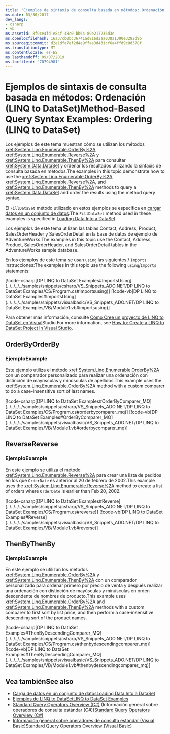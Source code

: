 ```yaml
---
title: 'Ejemplos de sintaxis de consulta basada en métodos: Ordenación (LINQ to DataSet)'
ms.date: 03/30/2017
dev_langs:
- csharp
- vb
ms.assetid: 8f9ce4fd-e84f-48c0-bb64-89e217236d3e
ms.openlocfilehash: 16a37cb0bc36741ad816d2aa038a1390e3282d9b
ms.sourcegitcommit: d2e1dfa7ef2d4e9ffae3d431cf6a4ffd9c8d378f
ms.translationtype: MT
ms.contentlocale: es-ES
ms.lasthandoff: 09/07/2019
ms.locfileid: "70794981"
---
```

# <a name="method-based-query-syntax-examples-ordering-linq-to-dataset"></a><span data-ttu-id="47244-102">Ejemplos de sintaxis de consulta basada en métodos: Ordenación (LINQ to DataSet)</span><span class="sxs-lookup"><span data-stu-id="47244-102">Method-Based Query Syntax Examples: Ordering (LINQ to DataSet)</span></span>
<span data-ttu-id="47244-103">Los ejemplos de este tema muestran cómo se utilizan los métodos <xref:System.Linq.Enumerable.OrderBy%2A>,  <xref:System.Linq.Enumerable.Reverse%2A> y <xref:System.Linq.Enumerable.ThenBy%2A> para consultar <xref:System.Data.DataSet> y ordenar los resultados utilizando la sintaxis de consulta basada en métodos.</span><span class="sxs-lookup"><span data-stu-id="47244-103">The examples in this topic demonstrate how to use the <xref:System.Linq.Enumerable.OrderBy%2A>,  <xref:System.Linq.Enumerable.Reverse%2A>, and <xref:System.Linq.Enumerable.ThenBy%2A> methods to query a <xref:System.Data.DataSet> and order the results using the method query syntax.</span></span>  
  
 <span data-ttu-id="47244-104">El `FillDataSet` método utilizado en estos ejemplos se especifica en [cargar datos en un conjunto de datos](loading-data-into-a-dataset.md).</span><span class="sxs-lookup"><span data-stu-id="47244-104">The `FillDataSet` method used in these examples is specified in [Loading Data Into a DataSet](loading-data-into-a-dataset.md).</span></span>  
  
 <span data-ttu-id="47244-105">Los ejemplos de este tema utilizan las tablas Contact, Address, Product, SalesOrderHeader y SalesOrderDetail en la base de datos de ejemplo de AdventureWorks.</span><span class="sxs-lookup"><span data-stu-id="47244-105">The examples in this topic use the Contact, Address, Product, SalesOrderHeader, and SalesOrderDetail tables in the AdventureWorks sample database.</span></span>  
  
 <span data-ttu-id="47244-106">En los ejemplos de este tema se usan `using` las siguientes / `Imports` instrucciones:</span><span class="sxs-lookup"><span data-stu-id="47244-106">The examples in this topic use the following `using`/`Imports` statements:</span></span>  
  
 [!code-csharp[DP LINQ to DataSet Examples#ImportsUsing](../../../../samples/snippets/csharp/VS_Snippets_ADO.NET/DP LINQ to DataSet Examples/CS/Program.cs#importsusing)]
 [!code-vb[DP LINQ to DataSet Examples#ImportsUsing](../../../../samples/snippets/visualbasic/VS_Snippets_ADO.NET/DP LINQ to DataSet Examples/VB/Module1.vb#importsusing)]  
  
 <span data-ttu-id="47244-107">Para obtener más información, consulte [Cómo Cree un proyecto de LINQ to DataSet en Visual](how-to-create-a-linq-to-dataset-project-in-vs.md)Studio.</span><span class="sxs-lookup"><span data-stu-id="47244-107">For more information, see [How to: Create a LINQ to DataSet Project In Visual Studio](how-to-create-a-linq-to-dataset-project-in-vs.md).</span></span>  
  
## <a name="orderby"></a><span data-ttu-id="47244-108">OrderBy</span><span class="sxs-lookup"><span data-stu-id="47244-108">OrderBy</span></span>  
  
### <a name="example"></a><span data-ttu-id="47244-109">Ejemplo</span><span class="sxs-lookup"><span data-stu-id="47244-109">Example</span></span>  
 <span data-ttu-id="47244-110">Este ejemplo utiliza el método <xref:System.Linq.Enumerable.OrderBy%2A> con un comparador personalizado para realizar una ordenación con distinción de mayúsculas y minúsculas de apellidos.</span><span class="sxs-lookup"><span data-stu-id="47244-110">This example uses the <xref:System.Linq.Enumerable.OrderBy%2A> method with a custom comparer to do a case-insensitive sort of last names.</span></span>  
  
 [!code-csharp[DP LINQ to DataSet Examples#OrderByComparer_MQ](../../../../samples/snippets/csharp/VS_Snippets_ADO.NET/DP LINQ to DataSet Examples/CS/Program.cs#orderbycomparer_mq)]
 [!code-vb[DP LINQ to DataSet Examples#OrderByComparer_MQ](../../../../samples/snippets/visualbasic/VS_Snippets_ADO.NET/DP LINQ to DataSet Examples/VB/Module1.vb#orderbycomparer_mq)]  
  
## <a name="reverse"></a><span data-ttu-id="47244-111">Reverse</span><span class="sxs-lookup"><span data-stu-id="47244-111">Reverse</span></span>  
  
### <a name="example"></a><span data-ttu-id="47244-112">Ejemplo</span><span class="sxs-lookup"><span data-stu-id="47244-112">Example</span></span>  
 <span data-ttu-id="47244-113">En este ejemplo se utiliza el método <xref:System.Linq.Enumerable.Reverse%2A> para crear una lista de pedidos en los que `OrderDate` es anterior al 20 de febrero de 2002.</span><span class="sxs-lookup"><span data-stu-id="47244-113">This example uses the <xref:System.Linq.Enumerable.Reverse%2A> method to create a list of orders where `OrderDate` is earlier than Feb 20, 2002.</span></span>  
  
 [!code-csharp[DP LINQ to DataSet Examples#Reverse](../../../../samples/snippets/csharp/VS_Snippets_ADO.NET/DP LINQ to DataSet Examples/CS/Program.cs#reverse)]
 [!code-vb[DP LINQ to DataSet Examples#Reverse](../../../../samples/snippets/visualbasic/VS_Snippets_ADO.NET/DP LINQ to DataSet Examples/VB/Module1.vb#reverse)]  
  
## <a name="thenby"></a><span data-ttu-id="47244-114">ThenBy</span><span class="sxs-lookup"><span data-stu-id="47244-114">ThenBy</span></span>  
  
### <a name="example"></a><span data-ttu-id="47244-115">Ejemplo</span><span class="sxs-lookup"><span data-stu-id="47244-115">Example</span></span>  
 <span data-ttu-id="47244-116">En este ejemplo se utilizan los métodos <xref:System.Linq.Enumerable.OrderBy%2A> y <xref:System.Linq.Enumerable.ThenBy%2A> con un comparador personalizado para ordenar primero por precio de venta y después realizar una ordenación con distinción de mayúsculas y minúsculas en orden descendente de nombres de producto.</span><span class="sxs-lookup"><span data-stu-id="47244-116">This example uses <xref:System.Linq.Enumerable.OrderBy%2A> and <xref:System.Linq.Enumerable.ThenBy%2A> methods with a custom comparer to first sort by list price, and then perform a case-insensitive descending sort of the product names.</span></span>  
  
 [!code-csharp[DP LINQ to DataSet Examples#ThenByDescendingComparer_MQ](../../../../samples/snippets/csharp/VS_Snippets_ADO.NET/DP LINQ to DataSet Examples/CS/Program.cs#thenbydescendingcomparer_mq)]
 [!code-vb[DP LINQ to DataSet Examples#ThenByDescendingComparer_MQ](../../../../samples/snippets/visualbasic/VS_Snippets_ADO.NET/DP LINQ to DataSet Examples/VB/Module1.vb#thenbydescendingcomparer_mq)]  
  
## <a name="see-also"></a><span data-ttu-id="47244-117">Vea también</span><span class="sxs-lookup"><span data-stu-id="47244-117">See also</span></span>

- [<span data-ttu-id="47244-118">Carga de datos en un conjunto de datos</span><span class="sxs-lookup"><span data-stu-id="47244-118">Loading Data Into a DataSet</span></span>](loading-data-into-a-dataset.md)
- [<span data-ttu-id="47244-119">Ejemplos de LINQ to DataSet</span><span class="sxs-lookup"><span data-stu-id="47244-119">LINQ to DataSet Examples</span></span>](linq-to-dataset-examples.md)
- <span data-ttu-id="47244-120">[Standard Query Operators Overview (C#)](../../../csharp/programming-guide/concepts/linq/standard-query-operators-overview.md) (Información general sobre operadores de consulta estándar (C#))</span><span class="sxs-lookup"><span data-stu-id="47244-120">[Standard Query Operators Overview (C#)](../../../csharp/programming-guide/concepts/linq/standard-query-operators-overview.md)</span></span>
- [<span data-ttu-id="47244-121">Información general sobre operadores de consulta estándar (Visual Basic)</span><span class="sxs-lookup"><span data-stu-id="47244-121">Standard Query Operators Overview (Visual Basic)</span></span>](../../../visual-basic/programming-guide/concepts/linq/standard-query-operators-overview.md)
